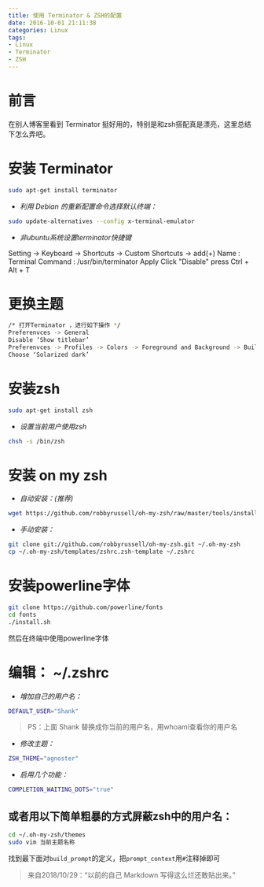 ```yaml
---
title: 使用 Terminator & ZSH的配置
date: 2016-10-01 21:11:38
categories: Linux
tags: 
- Linux
- Terminator
- ZSH
---
```


# 前言

 在别人博客里看到 Terminator 挺好用的，特别是和zsh搭配真是漂亮，这里总结下怎么弄吧。

<!--more-->

# 安装 Terminator

```sh
sudo apt-get install terminator
```

* _利用 Debian 的重新配置命令选择默认终端：_

```sh
sudo update-alternatives --config x-terminal-emulator
```

* _非ubuntu系统设置terminator快捷键_

Setting -> Keyboard -> Shortcuts -> Custom Shortcuts -> add(+)
Name : Terminal
Command : /usr/bin/terminator
Apply
Click "Disable"
press Ctrl + Alt + T

# 更换主题

```sh
/* 打开Terminator ，进行如下操作 */
Preferenvces -> General
Disable ‘Show titlebar’
Preferenvces -> Profiles -> Colors -> Foreground and Background -> Build-in schemes
Choose ‘Solarized dark’
```

# 安装zsh

```sh
sudo apt-get install zsh
```

* _设置当前用户使用zsh_

```sh
chsh -s /bin/zsh
```

# 安装 on my zsh

* _自动安装：(推荐)_

```sh
wget https://github.com/robbyrussell/oh-my-zsh/raw/master/tools/install.sh -O - | sh
```

* _手动安装：_

```sh
git clone git://github.com/robbyrussell/oh-my-zsh.git ~/.oh-my-zsh
cp ~/.oh-my-zsh/templates/zshrc.zsh-template ~/.zshrc
```

# 安装powerline字体

```sh
git clone https://github.com/powerline/fonts
cd fonts
./install.sh
```

然后在终端中使用powerline字体

# 编辑： ~/.zshrc

* _增加自己的用户名：_

```sh
DEFAULT_USER="Shank"
```

> PS：上面 Shank 替换成你当前的用户名，用whoami查看你的用户名

* _修改主题：_

```sh
ZSH_THEME="agnoster"
```

* _启用几个功能：_

```sh
COMPLETION_WAITING_DOTS="true"
```

## 或者用以下简单粗暴的方式屏蔽zsh中的用户名：

```sh
cd ~/.oh-my-zsh/themes
sudo vim 当前主题名称
```

找到最下面对`build_prompt`的定义，把`prompt_context`用`#`注释掉即可

> 来自2018/10/29：“以前的自己 Markdown 写得这么烂还敢贴出来。”
